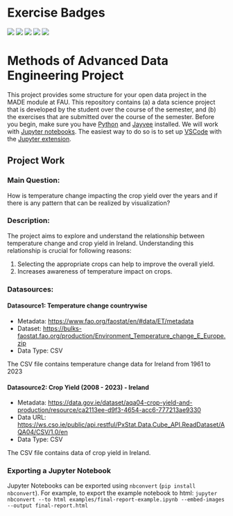 # Exercise Badges

![](https://byob.yarr.is/apoorvav-github/made-template-fau/score_ex1) ![](https://byob.yarr.is/apoorvav-github/made-template-fau/score_ex2) ![](https://byob.yarr.is/apoorvav-github/made-template-fau/score_ex3) ![](https://byob.yarr.is/apoorvav-github/made-template-fau/score_ex4) ![](https://byob.yarr.is/apoorvav-github/made-template-fau/score_ex5)

# Methods of Advanced Data Engineering Project

This project provides some structure for your open data project in the MADE module at FAU.
This repository contains (a) a data science project that is developed by the student over the course of the semester, and (b) the exercises that are submitted over the course of the semester.
Before you begin, make sure you have [Python](https://www.python.org/) and [Jayvee](https://github.com/jvalue/jayvee) installed. We will work with [Jupyter notebooks](https://jupyter.org/). The easiest way to do so is to set up [VSCode](https://code.visualstudio.com/) with the [Jupyter extension](https://marketplace.visualstudio.com/items?itemName=ms-toolsai.jupyter).


## Project Work
### Main Question:
How is temperature change impacting the crop yield over the years and if there is any pattern that can be realized by visualization?

### Description:

The project aims to explore and understand the relationship between temperature change and crop yield in Ireland. Understanding this relationship is crucial for following reasons:

1. Selecting the appropriate crops can help to improve the overall yield.
2. Increases awareness of temperature impact on crops.


### Datasources:

#### Datasource1: Temperature change countrywise
* Metadata: https://www.fao.org/faostat/en/#data/ET/metadata
* Dataset: https://bulks-faostat.fao.org/production/Environment_Temperature_change_E_Europe.zip
* Data Type: CSV

The CSV file contains temperature change data for Ireland from 1961 to 2023

#### Datasource2: Crop Yield (2008 - 2023) - Ireland 
* Metadata: https://data.gov.ie/dataset/aqa04-crop-yield-and-production/resource/ca2113ee-d9f3-4654-acc6-777213ae9330
* Data URL: https://ws.cso.ie/public/api.restful/PxStat.Data.Cube_API.ReadDataset/AQA04/CSV/1.0/en
* Data Type: CSV

The CSV file contains data of crop yield in Ireland.

### Exporting a Jupyter Notebook
Jupyter Notebooks can be exported using `nbconvert` (`pip install nbconvert`). For example, to export the example notebook to html: `jupyter nbconvert --to html examples/final-report-example.ipynb --embed-images --output final-report.html`
